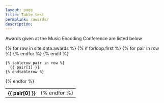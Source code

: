 ```yaml
---
layout: page
title: Table test
permalink: /awards/
description:
---
```

Awards given at the Music Encoding Conference are listed below

<div>
<div class="col-xs-12">

<table style="margin: auto;">
{% for row in site.data.awards %}
    {% if forloop.first %}
    <tr>
      {% for pair in row %}
        <th>{{ pair[0] }}</th>
        <td style="margin: auto;">
      {% endfor %}
      </td>
      {% endfor %}
    </tr>
    {% endif %}

    {% tablerow pair in row %}
      {{ pair[1] }}
    {% endtablerow %}
  {% endfor %}
</table>
</div>
</div>
